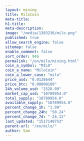 ```yaml
---
layout: mining
title: MiloCoin
meta-title: 
h1-title: 
meta-description: 
image: "/media/1383236/milo.png"
published: true
allow_search_engine: false
sitemap: false
enable_comment: false
sort_order: 946
permalink: "/en/milo/mining.html"
coin_a_symbol: "MILO"
coin_a_name: "MiloCoin"
coin_a_lower_case: "milo"
price_usd: "0.0128644"
price_btc: "0.00000109"
24h_volume_usd: "2528.09"
market_cap_usd: "10789954.0"
total_supply: "10789954.0"
available_supply: "10789954.0"
percent_change_1h: "1.99"
percent_change_24h: "50.24"
percent_change_7d: "-24.12"
last_updated: "1517140753"
parent-url: "/en/milo/"
author: Sam
---
```


